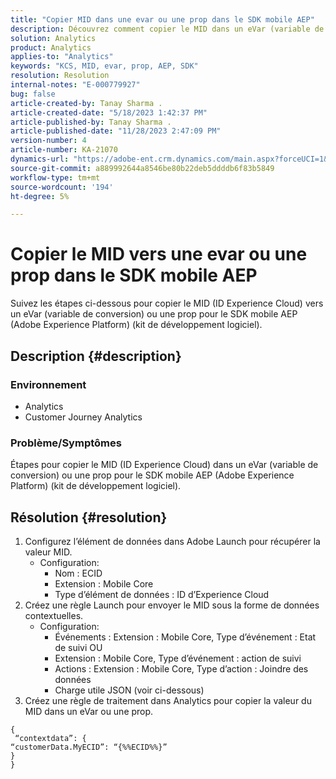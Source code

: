 ```yaml
---
title: "Copier MID dans une evar ou une prop dans le SDK mobile AEP"
description: Découvrez comment copier le MID dans un eVar (variable de conversion) ou une prop pour le SDK mobile AEP.
solution: Analytics
product: Analytics
applies-to: "Analytics"
keywords: "KCS, MID, evar, prop, AEP, SDK"
resolution: Resolution
internal-notes: "E-000779927"
bug: false
article-created-by: Tanay Sharma .
article-created-date: "5/18/2023 1:42:37 PM"
article-published-by: Tanay Sharma .
article-published-date: "11/28/2023 2:47:09 PM"
version-number: 4
article-number: KA-21070
dynamics-url: "https://adobe-ent.crm.dynamics.com/main.aspx?forceUCI=1&pagetype=entityrecord&etn=knowledgearticle&id=71e4a2d3-81f5-ed11-8848-6045bd006268"
source-git-commit: a889992644a8546be80b22deb5ddddb6f83b5849
workflow-type: tm+mt
source-wordcount: '194'
ht-degree: 5%

---
```


# Copier le MID vers une evar ou une prop dans le SDK mobile AEP


Suivez les étapes ci-dessous pour copier le MID (ID Experience Cloud) vers un eVar (variable de conversion) ou une prop pour le SDK mobile AEP (Adobe Experience Platform) (kit de développement logiciel).

## Description {#description}


### Environnement

- Analytics
- Customer Journey Analytics


### Problème/Symptômes

Étapes pour copier le MID (ID Experience Cloud) dans un eVar (variable de conversion) ou une prop pour le SDK mobile AEP (Adobe Experience Platform) (kit de développement logiciel).


## Résolution {#resolution}


1. Configurez l’élément de données dans Adobe Launch pour récupérer la valeur MID.
   - Configuration:
      - Nom : ECID
      - Extension : Mobile Core
      - Type d’élément de données : ID d’Experience Cloud
2. Créez une règle Launch pour envoyer le MID sous la forme de données contextuelles.
   - Configuration:
      - Événements : Extension : Mobile Core, Type d’événement : Etat de suivi OU
      - Extension : Mobile Core, Type d’événement : action de suivi
      - Actions : Extension : Mobile Core, Type d’action : Joindre des données
      - Charge utile JSON (voir ci-dessous)
3. Créez une règle de traitement dans Analytics pour copier la valeur du MID dans un eVar ou une prop.



```
{
 “contextdata”: {
“customerData.MyECID”: “{%%ECID%%}”
}
}
```

